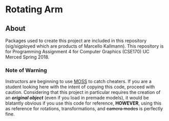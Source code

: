 # Rotating Arm

## About
Packages used to create this project are included in this repository (sig/sigployed which are products of Marcello Kallmann). This repository is for Programming Assignment 4 for Computer Graphics (CSE170) UC Merced Spring 2018.

### Note of Warning
Instructors are beginning to use [MOSS](https://theory.stanford.edu/~aiken/moss/) to catch cheaters. If you are a student looking here with the intent of copying this code, proceed with caution. Considering that this project in particular requires the creation of an **_original object_** (even if you load in premade models), it would be blatantly obvious if you use this code for reference, **HOWEVER**, using this as reference for rotations, transformations, and ~~camera modes~~ is perfectly fine.
